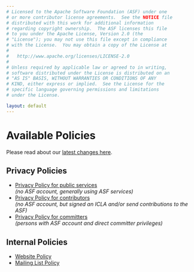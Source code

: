 ```yaml
---
# Licensed to the Apache Software Foundation (ASF) under one
# or more contributor license agreements.  See the NOTICE file
# distributed with this work for additional information
# regarding copyright ownership.  The ASF licenses this file
# to you under the Apache License, Version 2.0 (the
# "License"); you may not use this file except in compliance
# with the License.  You may obtain a copy of the License at
#
#   http://www.apache.org/licenses/LICENSE-2.0
#
# Unless required by applicable law or agreed to in writing,
# software distributed under the License is distributed on an
# "AS IS" BASIS, WITHOUT WARRANTIES OR CONDITIONS OF ANY
# KIND, either express or implied.  See the License for the
# specific language governing permissions and limitations
# under the License.

layout: default
---
```


# Available Policies

Please read about our [latest changes here](/policies/latest-changes.html).

## Privacy Policies 

 - [Privacy Policy for public services](/policies/privacy-policy-public.html)  
   *(no ASF account, generally using ASF services)*
 - [Privacy Policy for contributors](/policies/privacy-policy-contributors.html)  
   *(no ASF account, but signed an ICLA and/or send contributions to the ASF)*
 - [Privacy Policy for committers](/policies/privacy-policy-committer.html)  
   *(persons with ASF account and direct committer privileges)*

## Internal Policies

 - [Website Policy](/policies/website-policy.html)
 - [Mailing List Policy](/policies/mailinglist-policy.html)